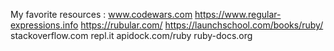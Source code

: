 My favorite resources :
www.codewars.com
https://www.regular-expressions.info
https://rubular.com/
https://launchschool.com/books/ruby/
stackoverflow.com
repl.it
apidock.com/ruby
ruby-docs.org
